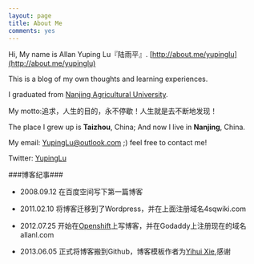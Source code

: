 ```yaml
---
layout: page
title: About Me
comments: yes
---
```


Hi, My name is Allan Yuping Lu『陆雨平』. [http://about.me/yupinglu](http://about.me/yupinglu)

This is a blog of my own thoughts and learning experiences.

I graduated from [Nanjing Agricultural University](http://english.njau.edu.cn/).

My motto:追求，人生的目的，永不停歇！人生就是去不断地发现！

The place I grew up is __Taizhou__, China;  And now I live in __Nanjing__, China.

My email: YupingLu@outlook.com ;)  feel free to contact me!

Twitter: [YupingLu](https://twitter.com/YupingLu)

###博客纪事###
*	2008.09.12 在百度空间写下第一篇博客

*	2011.02.10 将博客迁移到了Wordpress，并在上面注册域名4sqwiki.com

*	2012.07.25 开始在[Openshift](https://openshift.redhat.com/)上写博客，并在Godaddy上注册现在的域名allanl.com

*	2013.06.05 正式将博客搬到Github，博客模板作者为[Yihui Xie](http://yihui.name/),感谢